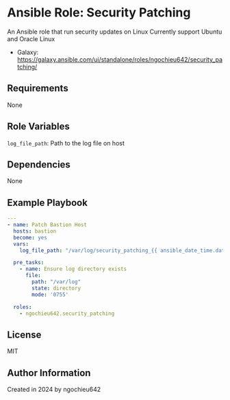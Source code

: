 Ansible Role: Security Patching
=========

An Ansible role that run security updates on Linux
Currently support Ubuntu and Oracle Linux

- Galaxy: https://galaxy.ansible.com/ui/standalone/roles/ngochieu642/security_patching/

Requirements
------------

None

Role Variables
--------------

`log_file_path`: Path to the log file on host

Dependencies
------------

None

Example Playbook
----------------

```yaml
---
- name: Patch Bastion Host
  hosts: bastion
  become: yes
  vars:
    log_file_path: "/var/log/security_patching_{{ ansible_date_time.date }}.log"

  pre_tasks:
    - name: Ensure log directory exists
      file:
        path: "/var/log"
        state: directory
        mode: '0755'

  roles:
    - ngochieu642.security_patching

```

License
-------

MIT

Author Information
------------------

Created in 2024 by ngochieu642
